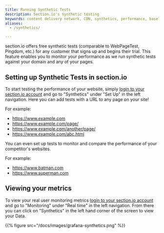 ```yaml
---
title: Running Synthetic Tests
description: Section.io's synthetic testing
keywords: content delivery network, CDN, synthetics, performance, baseline, testing
aliases:
  - /synthetics/

---
```

section.io offers free synthetic tests (comparable to WebPageTest, Pingdom, etc.) for any customer that signs up and begins their trial. This feature enables you to monitor your performance as we run synthetic tests against your domain and any of your pages.

## Setting up Synthetic Tests in section.io

To start testing the performance of your website, simply [login to your section.io account](https://aperture.section.io/) and go to "Synthetics" under "Set Up" in the left navigation. Here you can add tests with a URL to any page on your site!

For example:
* https://www.example.com
* https://www.example.com/page/
* https://www.example.com/another/page/
* https://www.example.com/abc.html

You can even set up tests to monitor and compare the performance of your competitor's websites.

For example:
* https://www.batman.com
* https://www.superman.com

## Viewing your metrics

To view your real user monitoring metrics [login to your section.io account](https://aperture.section.io/) and go to "Monitoring" under "Real time" in the left navigation. From there you can click on "Synthetics" in the left hand corner of the screen to view your Data.

{{% figure src="/docs/images/grafana-synthetics.png" %}}
